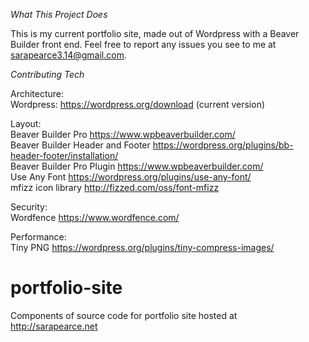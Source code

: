 

<em>What This Project Does</em> <br>

This is my current portfolio site, made out of Wordpress with a Beaver Builder front end. Feel free to report any issues you see to me at sarapearce3.14@gmail.com.

<em>Contributing Tech</em> <br>

Architecture: <br>
Wordpress: https://wordpress.org/download (current version)<br>

Layout: <br>
Beaver Builder Pro https://www.wpbeaverbuilder.com/ <br>
Beaver Builder Header and Footer https://wordpress.org/plugins/bb-header-footer/installation/ <br>
Beaver Builder Pro Plugin https://www.wpbeaverbuilder.com/ <br>
Use Any Font https://wordpress.org/plugins/use-any-font/ <br>
mfizz icon library http://fizzed.com/oss/font-mfizz <br>

Security: <br>
Wordfence https://www.wordfence.com/ <br>

Performance: <br>
Tiny PNG https://wordpress.org/plugins/tiny-compress-images/ <br> 

# portfolio-site
Components of source code for portfolio site hosted at http://sarapearce.net
